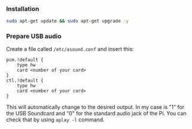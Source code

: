 ### Installation

```sh
sudo apt-get update && sudo apt-get upgrade -y
```

### Prepare USB audio

Create a file called `/etc/asound.conf` and insert this:

```
pcm.!default {
    type hw
    card <number of your card>
}
ctl.!default {
    type hw
    card <number of your card>
}
```

This will automatically change to the desired output. In my case <number of your card> is "1" for the USB Soundcard and "0" for the standard audio jack of the Pi. You can check that by using `aplay -l` command.

